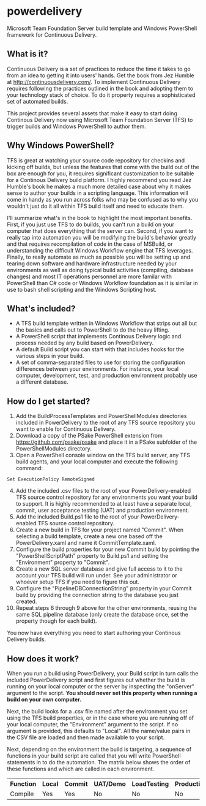 powerdelivery
=============

Microsoft Team Foundation Server build template and Windows PowerShell framework for Continuous Delivery.

What is it?
-----------

Continuous Delivery is a set of practices to reduce the time it takes to go from an idea to getting it into users' hands. 
Get the book from Jez Humble at http://continuousdelivery.com/. To implement Continuous Delivery requires following 
the practices outlined in the book and adopting them to your technology stack of choice. To do it property requires a 
sophisticated set of automated builds.

This project provides several assets that make it easy to start doing Continous Delivery now using Microsoft Team 
Foundation Server (TFS) to trigger builds and Windows PowerShell to author them.

Why Windows PowerShell?
-----------------------

TFS is great at watching your source code repository for checkins and kicking off builds, but unless the features that 
come with the build out of the box are enough for you, it requires significant customization to be suitable for a 
Continous Delivery build platform. I highly recommend you read Jez Humble's book he makes a much more detailed case 
about why it makes sense to author your builds in a scripting language. This information will come in handy as you run 
across folks who may be confused as to why you wouldn't just do it all within TFS build itself and need to educate them.

I'll summarize what's in the book to highlight the most important benefits. First, if you just use TFS to do builds, 
you can't run a build on your computer that does everything that the server can. Second, if you want to really tap into 
automation you will be modifying the build's behavior greatly and that requires recompilation of code in the case of 
MSBuild, or understanding the difficult Windows Workflow engine that TFS leverages. Finally, to really automate as much 
as possible you will be setting up and tearing down software and hardware infrastructure needed by your environments 
as well as doing typical build activities (compiling, database changes) and most IT operations personnel are more 
familar with PowerShell than C# code or Windows Workflow foundation as it is similar in use to bash shell scripting 
and the Windows Scripting host.

What's included?
----------------

* A TFS build template written in Windows Workflow that strips out all but the basics and calls out to PowerShell to do the heavy lifting.
* A PowerShell script that implements Continous Delivery logic and process needed by any build based on PowerDelivery.
* A default Build script you can start with that includes hooks for the various steps in your build.
* A set of comma-separated files to use for storing the configuration differences between your environments. For instance, your local computer, development, test, and production environment probably use a different database.

How do I get started?
---------------------

1. Add the BuildProcessTemplates and PowerShellModules directories included in PowerDelivery to the root of any TFS source repository you want to enable for Continuous Delivery.
2. Download a copy of the PSake PowerShell extension from https://github.com/psake/psake and place it in a PSake subfolder of the PowerShellModules directory.
3. Open a PowerShell console window on the TFS build server, any TFS build agents, and your local computer and execute the following command:
````````````````````````````````
Set ExecutionPolicy RemoteSigned
````````````````````````````````
4. Add the included .csv files to the root of your PowerDelivery-enabled TFS source control repository for any environments you want your build to support. It is highly recommended to at least have a separate local, commit, user acceptance testing (UAT) and production environment.
5. Add the included Build.ps1 file to the root of your PowerDelivery-enabled TFS source control repository.
6. Create a new build in TFS for your project named "Commit". When selecting a build template, create a new one based off the PowerDelivery.xaml and name it CommitTemplate.xaml.
7. Configure the build properties for your new Commit build by pointing the "PowerShellScriptPath" property to Build.ps1 and setting the "Environment" property to "Commit".
8. Create a new SQL server database and give full access to it to the account your TFS build will run under. See your administrator or whoever setup TFS if you need to figure this out.
9. Configure the "PipelineDBConnectionString" property in your Commit build by providing the connection string to the database you just created. 
10. Repeat steps 6 through 9 above for the other environments, reusing the same SQL pipeline database (only create the database once, set the property though for each build).

You now have everything you need to start authoring your Continous Delivery builds.

How does it work?
-----------------

When you run a build using PowerDelivery, your Build script in turn calls the included PowerDelivery script and first 
figures out whether the build is running on your local computer or the server by inspecting the "onServer" argument 
to the script. **You should never set this property when running a build on your own computer.** 

Next, the build looks for a .csv file named after the environment you set using the TFS build properties, or in the case 
where you are running off of your local computer, the "Environment" argument to the script. If no argument is provided, 
this defaults to "Local". All the name/value pairs in the CSV file are loaded and then made available to your script.

Next, depending on the environment the build is targeting, a sequence of functions in your build script are called that 
you will write PowerShell statements in to do the automation. The matrix below shows the order of these functions and 
which are called in each environment.

<table>
  <tr>
    <th>Function</th><th>Local</th><th>Commit</th><th>UAT/Demo</th><th>LoadTesting</th><th>Production</th>
  </tr>
  <tr>
    <td>Compile</td><td>Yes</td><td>Yes</td><td>No</td><td>No</td><td>No</td>
  </tr>
</table>